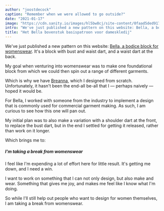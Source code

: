 ```yaml
---
author: "joostdecock"
caption: "Remember when we were allowed to go outside?"
date: "2021-01-17"
image: "https://cdn.sanity.io/images/hl5bw8cj/site-content/0faad5ded9176b4cf9e58cf5b05a939ba7670363-1920x1272.jpg"
intro: "We've just published a new pattern on this website: Bella, a bodice block for womenswear . It's a block with bust and waist dart, and a waist dart at the back."
title: "Het Bella bovenstuk basispatroon voor dameskledij"
---
```



We've just published a new pattern on this website: [Bella, a bodice block for womenswear](/designs/bella/). It's a block with bust and waist dart, and a waist dart at the back.

My goal when venturing into womenswear was to make one foundational block from which we could then spin out a range of different garments.

Which is why we have [Breanna](/designs/breanna/), which I designed from scratch. Unfortunately, it hasn't been the end-all be-all that I — perhaps naively — hoped it would be.

For Bella, I worked with someone from the industry to implement a design that is commonly used for commercial garment making. As such, I am curious to see how this one will pan out.

My initial plan was to also make a variation with a shoulder dart at the front, to replace the bust dart, but in the end I settled for getting it released, rather than work on it longer.

Which brings me to:

##### I'm taking a break from womenswear

I feel like I'm expending a lot of effort here for little result. It's getting me down, and I need a win.

I want to work on something that I can not only design, but also make and wear. Something that gives me joy, and makes me feel like I know what I'm doing.

So while I'll still help out people who want to design for women themselves, I am taking a break from womenswear. 



